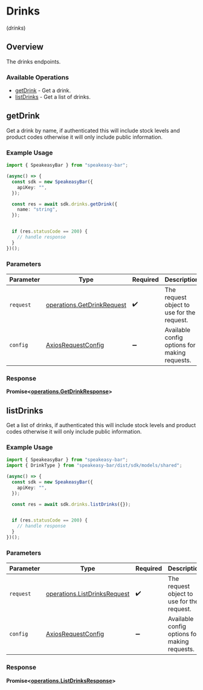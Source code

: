 # Drinks
(*drinks*)

## Overview

The drinks endpoints.

### Available Operations

* [getDrink](#getdrink) - Get a drink.
* [listDrinks](#listdrinks) - Get a list of drinks.

## getDrink

Get a drink by name, if authenticated this will include stock levels and product codes otherwise it will only include public information.

### Example Usage

```typescript
import { SpeakeasyBar } from "speakeasy-bar";

(async() => {
  const sdk = new SpeakeasyBar({
    apiKey: "",
  });

  const res = await sdk.drinks.getDrink({
    name: "string",
  });


  if (res.statusCode == 200) {
    // handle response
  }
})();
```

### Parameters

| Parameter                                                                | Type                                                                     | Required                                                                 | Description                                                              |
| ------------------------------------------------------------------------ | ------------------------------------------------------------------------ | ------------------------------------------------------------------------ | ------------------------------------------------------------------------ |
| `request`                                                                | [operations.GetDrinkRequest](../../models/operations/getdrinkrequest.md) | :heavy_check_mark:                                                       | The request object to use for the request.                               |
| `config`                                                                 | [AxiosRequestConfig](https://axios-http.com/docs/req_config)             | :heavy_minus_sign:                                                       | Available config options for making requests.                            |


### Response

**Promise<[operations.GetDrinkResponse](../../models/operations/getdrinkresponse.md)>**


## listDrinks

Get a list of drinks, if authenticated this will include stock levels and product codes otherwise it will only include public information.

### Example Usage

```typescript
import { SpeakeasyBar } from "speakeasy-bar";
import { DrinkType } from "speakeasy-bar/dist/sdk/models/shared";

(async() => {
  const sdk = new SpeakeasyBar({
    apiKey: "",
  });

  const res = await sdk.drinks.listDrinks({});


  if (res.statusCode == 200) {
    // handle response
  }
})();
```

### Parameters

| Parameter                                                                    | Type                                                                         | Required                                                                     | Description                                                                  |
| ---------------------------------------------------------------------------- | ---------------------------------------------------------------------------- | ---------------------------------------------------------------------------- | ---------------------------------------------------------------------------- |
| `request`                                                                    | [operations.ListDrinksRequest](../../models/operations/listdrinksrequest.md) | :heavy_check_mark:                                                           | The request object to use for the request.                                   |
| `config`                                                                     | [AxiosRequestConfig](https://axios-http.com/docs/req_config)                 | :heavy_minus_sign:                                                           | Available config options for making requests.                                |


### Response

**Promise<[operations.ListDrinksResponse](../../models/operations/listdrinksresponse.md)>**

